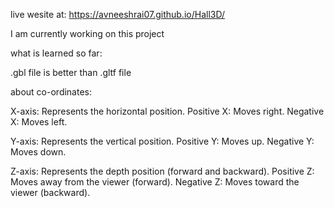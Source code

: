 live wesite at: https://avneeshrai07.github.io/Hall3D/

I am currently working on this project

what is learned so far:

.gbl file is better than .gltf file

about co-ordinates:

X-axis: Represents the horizontal position.
Positive X: Moves right.
Negative X: Moves left.


Y-axis: Represents the vertical position.
Positive Y: Moves up.
Negative Y: Moves down.


Z-axis: Represents the depth position (forward and backward).
Positive Z: Moves away from the viewer (forward).
Negative Z: Moves toward the viewer (backward).